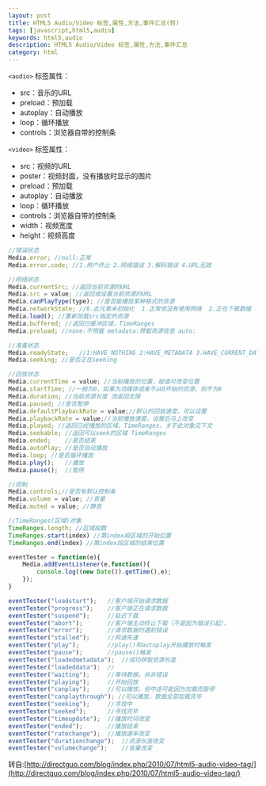 ```yaml
---
layout: post
title: HTML5 Audio/Video 标签,属性,方法,事件汇总(转)
tags: [javascript,html5,audio]
keywords: html5,audio
description: HTML5 Audio/Video 标签,属性,方法,事件汇总
category: html
---
```


`<audio>` 标签属性：
* src：音乐的URL
* preload：预加载
* autoplay：自动播放
* loop：循环播放
* controls：浏览器自带的控制条

`<video>` 标签属性：
* src：视频的URL
* poster：视频封面，没有播放时显示的图片
* preload：预加载
* autoplay：自动播放
* loop：循环播放
* controls：浏览器自带的控制条
* width：视频宽度
* height：视频高度

```javascript
//错误状态
Media.error; //null:正常
Media.error.code; //1.用户终止 2.网络错误 3.解码错误 4.URL无效

//网络状态
Media.currentSrc; //返回当前资源的URL
Media.src = value; //返回或设置当前资源的URL
Media.canPlayType(type); //是否能播放某种格式的资源
Media.networkState; //0.此元素未初始化  1.正常但没有使用网络  2.正在下载数据  3.没有找到资源
Media.load(); //重新加载src指定的资源
Media.buffered; //返回已缓冲区域，TimeRanges
Media.preload; //none:不预载 metadata:预载资源信息 auto:

//准备状态
Media.readyState;	//1:HAVE_NOTHING 2:HAVE_METADATA 3.HAVE_CURRENT_DATA 4.HAVE_FUTURE_DATA 5.HAVE_ENOUGH_DATA
Media.seeking; //是否正在seeking

//回放状态
Media.currentTime = value; //当前播放的位置，赋值可改变位置
Media.startTime; //一般为0，如果为流媒体或者不从0开始的资源，则不为0
Media.duration; //当前资源长度 流返回无限
Media.paused; //是否暂停
Media.defaultPlaybackRate = value;//默认的回放速度，可以设置
Media.playbackRate = value;//当前播放速度，设置后马上改变
Media.played; //返回已经播放的区域，TimeRanges，关于此对象见下文
Media.seekable; //返回可以seek的区域 TimeRanges
Media.ended;	//是否结束
Media.autoPlay;	//是否自动播放
Media.loop;	//是否循环播放
Media.play();	//播放
Media.pause();	//暂停

//控制
Media.controls;//是否有默认控制条
Media.volume = value; //音量
Media.muted = value; //静音

//TimeRanges(区域)对象
TimeRanges.length; //区域段数
TimeRanges.start(index) //第index段区域的开始位置
TimeRanges.end(index) //第index段区域的结束位置
```

```javascript
eventTester = function(e){
	Media.addEventListener(e,function(){
		console.log((new Date()).getTime(),e);
	});
}

eventTester("loadstart");	//客户端开始请求数据
eventTester("progress");	//客户端正在请求数据
eventTester("suspend");		//延迟下载
eventTester("abort");		//客户端主动终止下载（不是因为错误引起），
eventTester("error");		//请求数据时遇到错误
eventTester("stalled");		//网速失速
eventTester("play");		//play()和autoplay开始播放时触发
eventTester("pause");		//pause()触发
eventTester("loadedmetadata");	//成功获取资源长度
eventTester("loadeddata");	//
eventTester("waiting");		//等待数据，并非错误
eventTester("playing");		//开始回放
eventTester("canplay");		//可以播放，但中途可能因为加载而暂停
eventTester("canplaythrough"); //可以播放，歌曲全部加载完毕
eventTester("seeking");		//寻找中
eventTester("seeked");		//寻找完毕
eventTester("timeupdate");	//播放时间改变
eventTester("ended");		//播放结束
eventTester("ratechange");	//播放速率改变
eventTester("durationchange");	//资源长度改变
eventTester("volumechange");	//音量改变
```

转自:[http://directguo.com/blog/index.php/2010/07/html5-audio-video-tag/](http://directguo.com/blog/index.php/2010/07/html5-audio-video-tag/)